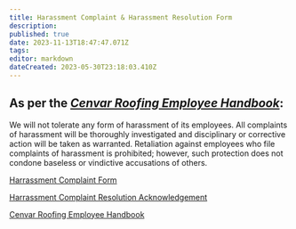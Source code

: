 ```yaml
---
title: Harassment Complaint & Harassment Resolution Form
description: 
published: true
date: 2023-11-13T18:47:47.071Z
tags: 
editor: markdown
dateCreated: 2023-05-30T23:18:03.410Z
---
```


## **As per the** [**_Cenvar Roofing Employee Handbook_**](https://wiki.cenvarroofing.com/i/214):

We will not tolerate any form of harassment of its employees. All complaints of harassment will be thoroughly investigated and disciplinary or corrective action will be taken as warranted. Retaliation against employees who file complaints of harassment is prohibited; however, such protection does not condone baseless or vindictive accusations of others.

[Harrassment Complaint Form](https://docs.google.com/document/d/1Qfz4bTpylwv-syYADTAxklnDlJyAdvKaK3THLAyR_b8/edit?usp=sharing)

[Harrassment Complaint Resolution Acknowledgement](https://docs.google.com/document/d/1gUgOG9NZLPEITjirI9S03x2wfgaCvljf4kBanxIjHqQ/edit?usp=sharing)

[Cenvar Roofing Employee Handbook](https://wiki2.cenvarroofing.com/manuals/employee-handbook.-2021-1.pdf)